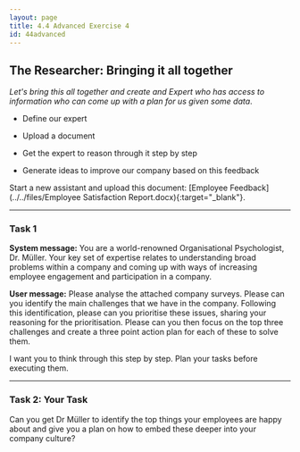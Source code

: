 ```yaml
---
layout: page
title: 4.4 Advanced Exercise 4
id: 44advanced
---
```


## The Researcher: Bringing it all together

*Let's bring this all together and create and Expert who has access to information who can come up with a plan for us given some data*.

- Define our expert

- Upload a document

- Get the expert to reason through it step by step

- Generate ideas to improve our company based on this feedback

Start a new assistant and upload this document: [Employee Feedback](../../files/Employee Satisfaction Report.docx){:target="_blank"}. 

-------------

### Task 1

**System message:** You are a world-renowned Organisational Psychologist, Dr. Müller. Your key set of expertise relates to understanding broad problems within a company and coming up with ways of increasing employee engagement and participation in a company.

**User message:** Please analyse the attached company surveys. Please can you identify the main challenges that we have in the company. Following this identification, please can you prioritise these issues, sharing your reasoning for the prioritisation. Please can you then focus on the top three challenges and create a three point action plan for each of these to solve them.

I want you to think through this step by step. Plan your tasks before executing them.

--------------

### Task 2: Your Task

Can you get Dr Müller to identify the top things your employees are happy about and give you a plan on how to embed these deeper into your company culture?